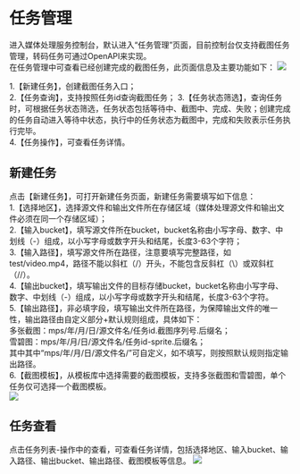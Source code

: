 # 任务管理
进入媒体处理服务控制台，默认进入“任务管理”页面，目前控制台仅支持截图任务管理，转码任务可通过OpenAPI来实现。   
在任务管理中可查看已经创建完成的截图任务，此页面信息及主要功能如下：
![](https://github.com/jdcloudcom/cn/blob/cn-Video-Quality-Detection/image/video-quality-detection/%E8%B4%A8%E6%A3%80%E6%96%B01.png)

1.【新建任务】，创建截图任务入口；  
2.【任务查询】，支持按照任务id查询截图任务；
3.【任务状态筛选】，查询任务时，可根据任务状态筛选，任务状态包括等待中、截图中、完成、失败；创建完成的任务自动进入等待中状态，执行中的任务状态为截图中，完成和失败表示任务执行完毕。    
4.【任务操作】，可查看任务详情。   

## 新建任务
点击【新建任务】，可打开新建任务页面，新建任务需要填写如下信息：      
1.【选择地区】，选择源文件和输出文件所在存储区域（媒体处理源文件和输出文件必须在同一个存储区域）；      
2.【输入bucket】，填写源文件所在bucket，bucket名称由小写字母、数字、中划线（-）组成，以小写字母或数字开头和结尾，长度3-63个字符；     
3.【输入路径】，填写源文件所在路径，注意要填写完整路径，如test/video.mp4，路径不能以斜杠（/）开头，不能包含反斜杠（\）或双斜杠（//）。         
4.【输出bucket】，填写输出文件的目标存储bucket，bucket名称由小写字母、数字、中划线（-）组成，以小写字母或数字开头和结尾，长度3-63个字符。    
5.【输出路径】，非必填字段，填写输出文件所在路径，为保障输出文件的唯一性，输出路径由自定义部分+默认规则组成，具体如下：    
   多张截图：mps/年/月/日/源文件名/任务id.截图序列号.后缀名；     
   雪碧图：mps/年/月/日/源文件名/任务id-sprite.后缀名；     
   其中其中“mps/年/月/日/源文件名/”可自定义，如不填写，则按照默认规则指定输出路径。     
6.【截图模板】，从模板库中选择需要的截图模板，支持多张截图和雪碧图，单个任务仅可选择一个截图模板。       
![](https://github.com/jdcloudcom/cn/blob/cn-Video-Quality-Detection/image/video-quality-detection/%E8%B4%A8%E6%A3%80%E6%96%B02.png)

## 任务查看
点击任务列表-操作中的查看，可查看任务详情，包括选择地区、输入bucket、输入路径、输出bucket、输出路径、截图模板等信息。
![](https://github.com/jdcloudcom/cn/blob/cn-Video-Quality-Detection/image/video-quality-detection/%E8%B4%A8%E6%A3%803.png)
